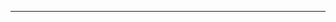<!--
CO_OP_TRANSLATOR_METADATA:
{
  "original_hash": "c747db3d4bb981e919b7f3e5a4504269",
  "translation_date": "2025-08-27T13:16:03+00:00",
  "source_file": "04-PracticalSamples/foundrylocal/README.md",
  "language_code": "de"
}
-->


---

